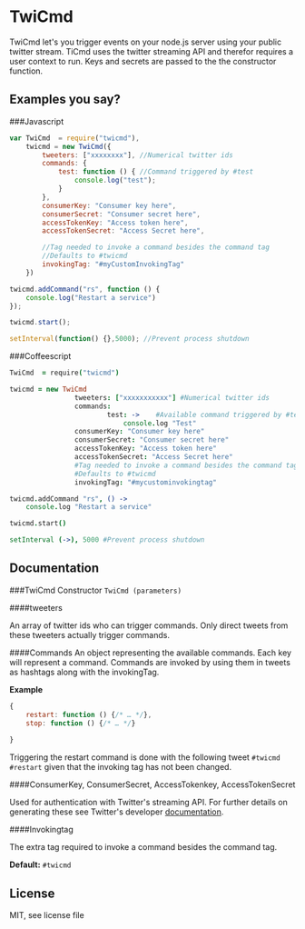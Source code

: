 TwiCmd
======

TwiCmd let's you trigger events on your node.js server using your public twitter stream.
TiCmd uses the twitter streaming API and therefor requires a user context to run. Keys and
secrets are passed to the the constructor function.

Examples you say?
-----------------

###Javascript

```javascript
var TwiCmd  = require("twicmd"),
	twicmd = new TwiCmd({
		tweeters: ["xxxxxxxx"], //Numerical twitter ids
		commands: {
			test: function () { //Command triggered by #test
				console.log("test");
			}
		},
	    consumerKey: "Consumer key here",
	    consumerSecret: "Consumer secret here",
	    accessTokenKey: "Access token here",
	    accessTokenSecret: "Access Secret here",

	    //Tag needed to invoke a command besides the command tag
	    //Defaults to #twicmd
		invokingTag: "#myCustomInvokingTag"
	})

twicmd.addCommand("rs", function () {
	console.log("Restart a service")
});

twicmd.start();

setInterval(function() {},5000); //Prevent process shutdown
```

###Coffeescript

```Coffeescript
TwiCmd  = require("twicmd")

twicmd = new TwiCmd
                tweeters: ["xxxxxxxxxxx"] #Numerical twitter ids
                commands:
                        test: ->    #Available command triggered by #test
                            console.log "Test"
                consumerKey: "Consumer key here"
                consumerSecret: "Consumer secret here"
                accessTokenKey: "Access token here"
                accessTokenSecret: "Access Secret here"
                #Tag needed to invoke a command besides the command tag
	    		#Defaults to #twicmd
                invokingTag: "#mycustominvokingtag"

twicmd.addCommand "rs", () ->
    console.log "Restart a service"

twicmd.start()

setInterval (->), 5000 #Prevent process shutdown
```

Documentation
-------------

###TwiCmd Constructor
`TwiCmd (parameters)`

####tweeters

An array of twitter ids who can trigger commands. Only direct tweets from these tweeters actually trigger commands.

####Commands 
An object representing the available commands. Each key will represent a command. Commands are invoked by using them in tweets as hashtags along with the invokingTag.

**Example**

```javascript
{
	restart: function () {/* … */}, 
	stop: function () {/* … */} 
	
}
```

Triggering the restart command is done with the following tweet `#twicmd #restart` given that the invoking tag has not been changed.

####ConsumerKey, ConsumerSecret, AccessTokenkey, AccessTokenSecret

Used for authentication with Twitter's streaming API. For further details on generating these see Twitter's developer [documentation](https://dev.twitter.com/docs/auth/oauth#user-context).

####Invokingtag

The extra tag required to invoke a command besides the command tag. 

**Default:** `#twicmd`


License
-------
MIT, see license file

